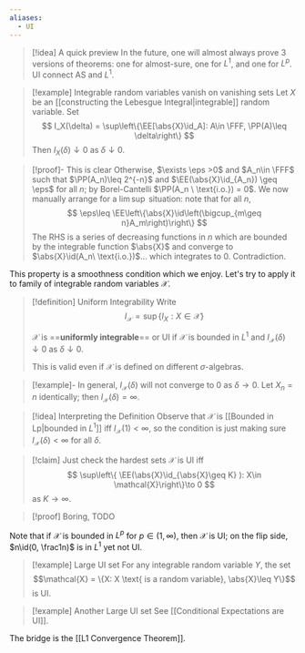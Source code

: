 ```yaml
---
aliases:
  - UI
---
```

>[!idea] A quick preview
>In the future, one will almost always prove $3$ versions of theorems: one for almost-sure, one for $L^1$, and one for $L^p$. UI connect AS and $L^1$.

> [!example] Integrable random variables vanish on vanishing sets
> Let $X$ be an [[constructing the Lebesgue Integral|integrable]] random variable. Set
> $$
> 	I_X(\delta) = \sup\left\{\EE[\abs{X}\id_A]: A\in \FFF, \PP(A)\leq \delta\right\}
> $$
> Then $I_X(\delta)\downarrow 0$ as $\delta\downarrow 0$.

> [!proof]- This is clear
> Otherwise, $\exists \eps >0$ and $A_n\in \FFF$ such that $\PP(A_n)\leq 2^{-n}$ and $\EE(\abs{X}\id_{A_n}) \geq \eps$ for all $n$; by Borel-Cantelli $\PP(A_n \ \text{i.o.}) = 0$. We now manually arrange for a $\lim\sup$ situation: note that for all $n$,
> $$
> 	\eps\leq \EE\left\{\abs{X}\id\left(\bigcup_{m\geq n}A_m\right)\right\}
> $$
> The RHS is a series of decreasing functions in $n$ which are bounded by the integrable function $\abs{X}$ and converge to $\abs{X}\id(A_n\ \text{i.o.})$... which integrates to $0$. Contradiction.

This property is a smoothness condition which we enjoy. Let's try to apply it to family of integrable random variables $\mathcal{X}$.

>[!definition] Uniform Integrability
> Write
> $$I_\mathcal{X} = \sup\{ I_X : X\in \mathcal{X}\}$$
> 
> $\mathcal{X}$ is ==**uniformly integrable**== or UI if $\mathcal{X}$ is bounded in $L^1$ and $I_\mathcal{X}(\delta)\downarrow 0$ as $\delta\downarrow 0$.
> 
> This is valid even if $\mathcal{X}$ is defined on different $\sigma$-algebras.

> [!example]- In general, $I_\mathcal{X}(\delta)$ will not converge to $0$ as $\delta \to 0$.
> Let $X_n = n$ identically; then $I_\mathcal{X}(\delta) = \infty$.

>[!idea] Interpreting the Definition
> Observe that $\mathcal{X}$ is [[Bounded in Lp|bounded in $L^1$]] iff $I_\mathcal{X}(1) < \infty$, so the condition is just making sure $I_\mathcal{X}(\delta) < \infty$ for all $\delta$.

>[!claim] Just check the hardest sets
>$\mathcal{X}$ is UI iff $$
>	\sup\left\{ \EE(\abs{X}\id_{\abs{X}\geq K} ): X\in \mathcal{X}\right\}\to 0
>$$ as $K\to \infty$.

>[!proof] Boring, TODO

Note that if $\mathcal{X}$ is bounded in $L^p$ for $p \in (1,\infty)$, then $\mathcal{X}$ is UI; on the flip side, $n\id(0, \frac1n)$ is in $L^1$ yet not UI.

>[!example] Large UI set
> For any integrable random variable $Y$, the set $$\mathcal{X} = \{X: X \text{ is a random variable}, \abs{X}\leq Y\}$$ is UI.

>[!example] Another Large UI set
>See [[Conditional Expectations are UI]].

The bridge is the [[L1 Convergence Theorem]].